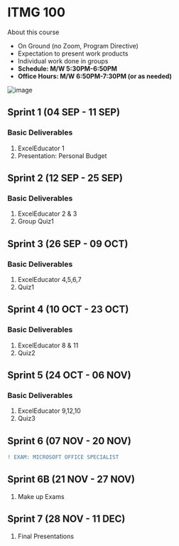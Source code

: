 # ITMG 100

About this course
- On Ground (no Zoom, Program Directive)
- Expectation to present work products
- Individual work done in groups
- **Schedule: M/W 5:30PM-6:50PM**
- **Office Hours: M/W 6:50PM-7:30PM (or as needed)**

![image](https://github.com/user-attachments/assets/da5d9805-4f2f-467b-86cb-4a1fdc067960)


## Sprint 1 (04 SEP - 11 SEP)

### Basic Deliverables
1. ExcelEducator 1
2. Presentation: Personal Budget


## Sprint 2 (12 SEP - 25 SEP)

### Basic Deliverables
1. ExcelEducator 2 & 3
2. Group Quiz1

## Sprint 3 (26 SEP - 09 OCT)

### Basic Deliverables
1. ExcelEducator 4,5,6,7
2. Quiz1

## Sprint 4 (10 OCT - 23 OCT)

### Basic Deliverables
1. ExcelEducator 8 & 11
2. Quiz2

## Sprint 5 (24 OCT - 06 NOV)

### Basic Deliverables
1. ExcelEducator 9,12,10
2. Quiz3

## Sprint 6 (07 NOV - 20 NOV)
```diff
! EXAM: MICROSOFT OFFICE SPECIALIST
```

## Sprint 6B (21 NOV - 27 NOV)
1. Make up Exams

## Sprint 7 (28 NOV - 11 DEC)
1. Final Presentations
